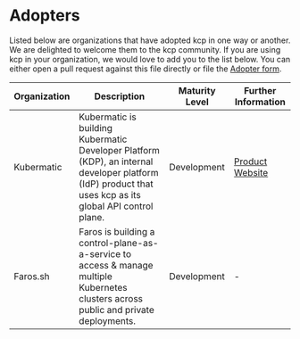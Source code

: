 # Adopters

Listed below are organizations that have adopted kcp in one way or another. We are delighted to welcome them to the kcp community. If you are using kcp in your organization, we would love to add you to the list below. You can either open a pull request against this file directly or file the [Adopter form](https://github.com/kcp-dev/kcp/issues/new?assignees=&labels=kind%2Fdocumentation&projects=&template=adopters.yaml&title=adopter%3A+COMPANY_NAME).


| Organization  | Description | Maturity Level | Further Information |
| ------------- | ------------- | --- | --- |
| Kubermatic    | Kubermatic is building Kubermatic Developer Platform (KDP), an internal developer platform (IdP) product that uses kcp as its global API control plane.  | Development | [Product Website](https://www.kubermatic.com/products/kubermatic-developer-platform/) |
| Faros.sh      | Faros is building a control-plane-as-a-service to access & manage multiple Kubernetes clusters across public and private deployments. | Development | - |
